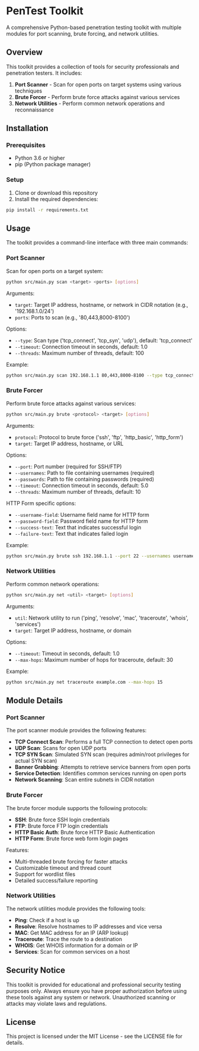 # PenTest Toolkit

A comprehensive Python-based penetration testing toolkit with multiple modules for port scanning, brute forcing, and network utilities.

## Overview

This toolkit provides a collection of tools for security professionals and penetration testers. It includes:

1. **Port Scanner** - Scan for open ports on target systems using various techniques
2. **Brute Forcer** - Perform brute force attacks against various services
3. **Network Utilities** - Perform common network operations and reconnaissance

## Installation

### Prerequisites

- Python 3.6 or higher
- pip (Python package manager)

### Setup

1. Clone or download this repository
2. Install the required dependencies:

```bash
pip install -r requirements.txt
```

## Usage

The toolkit provides a command-line interface with three main commands:

### Port Scanner

Scan for open ports on a target system:

```bash
python src/main.py scan <target> <ports> [options]
```

Arguments:
- `target`: Target IP address, hostname, or network in CIDR notation (e.g., '192.168.1.0/24')
- `ports`: Ports to scan (e.g., '80,443,8000-8100')

Options:
- `--type`: Scan type ('tcp_connect', 'tcp_syn', 'udp'), default: 'tcp_connect'
- `--timeout`: Connection timeout in seconds, default: 1.0
- `--threads`: Maximum number of threads, default: 100

Example:
```bash
python src/main.py scan 192.168.1.1 80,443,8000-8100 --type tcp_connect
```

### Brute Forcer

Perform brute force attacks against various services:

```bash
python src/main.py brute <protocol> <target> [options]
```

Arguments:
- `protocol`: Protocol to brute force ('ssh', 'ftp', 'http_basic', 'http_form')
- `target`: Target IP address, hostname, or URL

Options:
- `--port`: Port number (required for SSH/FTP)
- `--usernames`: Path to file containing usernames (required)
- `--passwords`: Path to file containing passwords (required)
- `--timeout`: Connection timeout in seconds, default: 5.0
- `--threads`: Maximum number of threads, default: 10

HTTP Form specific options:
- `--username-field`: Username field name for HTTP form
- `--password-field`: Password field name for HTTP form
- `--success-text`: Text that indicates successful login
- `--failure-text`: Text that indicates failed login

Example:
```bash
python src/main.py brute ssh 192.168.1.1 --port 22 --usernames usernames.txt --passwords passwords.txt
```

### Network Utilities

Perform common network operations:

```bash
python src/main.py net <util> <target> [options]
```

Arguments:
- `util`: Network utility to run ('ping', 'resolve', 'mac', 'traceroute', 'whois', 'services')
- `target`: Target IP address, hostname, or domain

Options:
- `--timeout`: Timeout in seconds, default: 1.0
- `--max-hops`: Maximum number of hops for traceroute, default: 30

Example:
```bash
python src/main.py net traceroute example.com --max-hops 15
```

## Module Details

### Port Scanner

The port scanner module provides the following features:

- **TCP Connect Scan**: Performs a full TCP connection to detect open ports
- **UDP Scan**: Scans for open UDP ports
- **TCP SYN Scan**: Simulated SYN scan (requires admin/root privileges for actual SYN scan)
- **Banner Grabbing**: Attempts to retrieve service banners from open ports
- **Service Detection**: Identifies common services running on open ports
- **Network Scanning**: Scan entire subnets in CIDR notation

### Brute Forcer

The brute forcer module supports the following protocols:

- **SSH**: Brute force SSH login credentials
- **FTP**: Brute force FTP login credentials
- **HTTP Basic Auth**: Brute force HTTP Basic Authentication
- **HTTP Form**: Brute force web form login pages

Features:
- Multi-threaded brute forcing for faster attacks
- Customizable timeout and thread count
- Support for wordlist files
- Detailed success/failure reporting

### Network Utilities

The network utilities module provides the following tools:

- **Ping**: Check if a host is up
- **Resolve**: Resolve hostnames to IP addresses and vice versa
- **MAC**: Get MAC address for an IP (ARP lookup)
- **Traceroute**: Trace the route to a destination
- **WHOIS**: Get WHOIS information for a domain or IP
- **Services**: Scan for common services on a host

## Security Notice

This toolkit is provided for educational and professional security testing purposes only. Always ensure you have proper authorization before using these tools against any system or network. Unauthorized scanning or attacks may violate laws and regulations.

## License

This project is licensed under the MIT License - see the LICENSE file for details.
